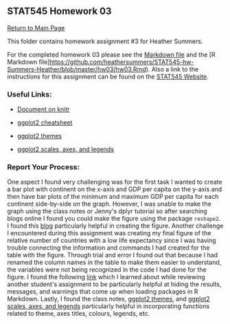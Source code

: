 
## STAT545 Homework 03
[Return to Main Page](https://github.com/heathersummers/STAT545-hw-Summers-Heather)

This folder contains homework assignment #3 for Heather Summers.

For the completed homework 03 please see the [Markdown file](https://github.com/heathersummers/STAT545-hw-Summers-Heather/blob/master/hw03/hw03.md) and the [R Markdown file]https://github.com/heathersummers/STAT545-hw-Summers-Heather/blob/master/hw03/hw03.Rmd). Also a link to the instructions for this assignment can be found on the [STAT545 Website](http://stat545.com/hw03_dplyr-and-more-ggplot2.html).

### Useful Links:
- [Document on knitr](https://yihui.name/knitr/)

- [ggplot2 cheatsheet](https://www.rstudio.com/wp-content/uploads/2015/03/ggplot2-cheatsheet.pdf)

- [ggplot2 themes](http://ggplot2.tidyverse.org/reference/ggtheme.html)

- [ggplot2 scales, axes, and legends](https://github.com/hadley/ggplot2-book/blob/master/scales.rmd)

### Report Your Process:
One aspect I found very challenging was for the first task I wanted to create a bar plot with continent on the x-axis and GDP per capita on the y-axis and then have bar plots of the minimum and maximum GDP per capita for each continent side-by-side on the graph. However, I was unable to make the graph using the class notes or Jenny's dplyr tutorial so after searching blogs online I found you could make the figure using the package `reshape2`. I found this [blog](https://stackoverflow.com/questions/22305023/how-to-get-a-barplot-with-several-variables-side-by-side-grouped-by-a-factor) particularly helpful in creating the figure. Another challenge I encountered during this assignment was creating my final figure of the relative number of countries with a low life expectancy since I was having trouble connecting the information and commands I had created for the table with the figure. Through trial and error I found out that because I had renamed the column names in the table to make them easier to understand, the variables were not being recognized in the code I had done for the figure. I found the following [link](https://stackoverflow.com/questions/13090838/r-markdown-avoiding-package-loading-messages) which I learned about while reviewing another student's assignment to be particularly helpful at hiding the results, messages, and warnings that come up when loading packages in R Markdown. Lastly, I found the class notes, [ggplot2 themes](http://ggplot2.tidyverse.org/reference/ggtheme.html), and [ggplot2 scales, axes, and legends](https://github.com/hadley/ggplot2-book/blob/master/scales.rmd) particularly helpful in incorporating functions related to theme, axes titles, colours, legends, etc. 
